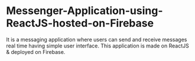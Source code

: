 # Messenger-Application-using-ReactJS-hosted-on-Firebase

It is a messaging application where users can send and receive messages real time having simple user interface. This application is made on ReactJS & deployed on Firebase. 
